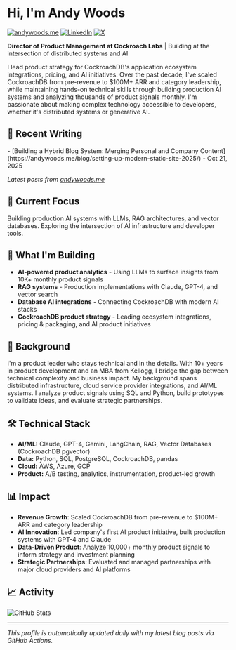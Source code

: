 # Hi, I'm Andy Woods

[![andywoods.me](https://img.shields.io/badge/andywoods.me-CC5500?style=flat&logo=astro&logoColor=white)](https://andywoods.me)
[![LinkedIn](https://img.shields.io/badge/LinkedIn-0A66C2?style=flat&logo=linkedin&logoColor=white)](https://www.linkedin.com/in/andrewscottwoods/)
[![X](https://img.shields.io/badge/X-000000?style=flat&logo=x&logoColor=white)](https://twitter.com/awoods187)

**Director of Product Management at Cockroach Labs** | Building at the intersection of distributed systems and AI

I lead product strategy for CockroachDB's application ecosystem integrations, pricing, and AI initiatives. Over the past decade, I've scaled CockroachDB from pre-revenue to $100M+ ARR and category leadership, while maintaining hands-on technical skills through building production AI systems and analyzing thousands of product signals monthly. I'm passionate about making complex technology accessible to developers, whether it's distributed systems or generative AI.

## 📝 Recent Writing

<!-- BLOG-POST-LIST:START -->- [Building a Hybrid Blog System: Merging Personal and Company Content](https://andywoods.me/blog/setting-up-modern-static-site-2025/) - Oct 21, 2025<!-- BLOG-POST-LIST:END -->

*Latest posts from [andywoods.me](https://andywoods.me)*

## 🤖 Current Focus

Building production AI systems with LLMs, RAG architectures, and vector databases. Exploring the intersection of AI infrastructure and developer tools.

## 🚀 What I'm Building

- **AI-powered product analytics** - Using LLMs to surface insights from 10K+ monthly product signals
- **RAG systems** - Production implementations with Claude, GPT-4, and vector search
- **Database AI integrations** - Connecting CockroachDB with modern AI stacks
- **CockroachDB product strategy** - Leading ecosystem integrations, pricing & packaging, and AI product initiatives

## 💼 Background

I'm a product leader who stays technical and in the details. With 10+ years in product development and an MBA from Kellogg, I bridge the gap between technical complexity and business impact. My background spans distributed infrastructure, cloud service provider integrations, and AI/ML systems. I analyze product signals using SQL and Python, build prototypes to validate ideas, and evaluate strategic partnerships.

## 🛠️ Technical Stack

- **AI/ML:** Claude, GPT-4, Gemini, LangChain, RAG, Vector Databases (CockroachDB pgvector)
- **Data:** Python, SQL, PostgreSQL, CockroachDB, pandas
- **Cloud:** AWS, Azure, GCP
- **Product:** A/B testing, analytics, instrumentation, product-led growth

## 📊 Impact

- **Revenue Growth**: Scaled CockroachDB from pre-revenue to $100M+ ARR and category leadership
- **AI Innovation**: Led company's first AI product initiative, built production systems with GPT-4 and Claude
- **Data-Driven Product**: Analyze 10,000+ monthly product signals to inform strategy and investment planning
- **Strategic Partnerships**: Evaluated and managed partnerships with major cloud providers and AI platforms

## 📈 Activity

![GitHub Stats](https://github-readme-stats.vercel.app/api?username=awoods187&show_icons=true&theme=transparent&hide_border=true&hide=stars&show=reviews,prs_merged,prs_merged_percentage)

---

*This profile is automatically updated daily with my latest blog posts via GitHub Actions.*

